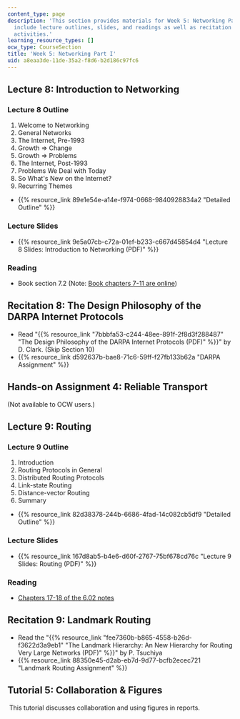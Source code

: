```yaml
---
content_type: page
description: 'This section provides materials for Week 5: Networking Part I. Materials
  include lecture outlines, slides, and readings as well as recitation and assignment
  activities.'
learning_resource_types: []
ocw_type: CourseSection
title: 'Week 5: Networking Part I'
uid: a8eaa3de-11de-35a2-f8d6-b2d186c97fc6
---
```


Lecture 8: Introduction to Networking
-------------------------------------

### Lecture 8 Outline

1.  Welcome to Networking
2.  General Networks
3.  The Internet, Pre-1993
4.  Growth => Change
5.  Growth => Problems
6.  The Internet, Post-1993
7.  Problems We Deal with Today
8.  So What's New on the Internet?
9.  Recurring Themes

*   {{% resource_link 89e1e54e-a14e-f974-0668-9840928834a2 "Detailed Outline" %}}

### Lecture Slides

*   {{% resource_link 9e5a07cb-c72a-01ef-b233-c667d45854d4 "Lecture 8 Slides: Introduction to Networking (PDF)" %}}

### Reading

*   Book section 7.2 (Note: [Book chapters 7-11 are online](/courses/res-6-004-principles-of-computer-system-design-an-introduction-spring-2009/pages/online-textbook))

Recitation 8: The Design Philosophy of the DARPA Internet Protocols
-------------------------------------------------------------------

*   Read "{{% resource_link "7bbbfa53-c244-48ee-891f-2f8d3f288487" "The Design Philosophy of the DARPA Internet Protocols (PDF)" %}}" by D. Clark. (Skip Section 10)
*   {{% resource_link d592637b-bae8-71c6-59ff-f27fb133b62a "DARPA Assignment" %}}

Hands-on Assignment 4: Reliable Transport
-----------------------------------------

(Not available to OCW users.)

Lecture 9: Routing
------------------

### Lecture 9 Outline

1.  Introduction
2.  Routing Protocols in General
3.  Distributed Routing Protocols
4.  Link-state Routing
5.  Distance-vector Routing
6.  Summary

*   {{% resource_link 82d38378-244b-6686-4fad-14c082cb5df9 "Detailed Outline" %}}

### Lecture Slides

*   {{% resource_link 167d8ab5-b4e6-d60f-2767-75bf678cd76c "Lecture 9 Slides: Routing (PDF)" %}}

### Reading

*   [Chapters 17-18 of the 6.02 notes](/courses/6-02-introduction-to-eecs-ii-digital-communication-systems-fall-2012/pages/readings)

Recitation 9: Landmark Routing
------------------------------

*   Read the "{{% resource_link "fee7360b-b865-4558-b26d-f3622d3a9eb1" "The Landmark Hierarchy: An New Hierarchy for Routing Very Large Networks (PDF)" %}}" by P. Tsuchiya
*   {{% resource_link 88350e45-d2ab-eb7d-9d77-bcfb2ecec721 "Landmark Routing Assignment" %}}

Tutorial 5: Collaboration & Figures
-----------------------------------

 This tutorial discusses collaboration and using figures in reports.